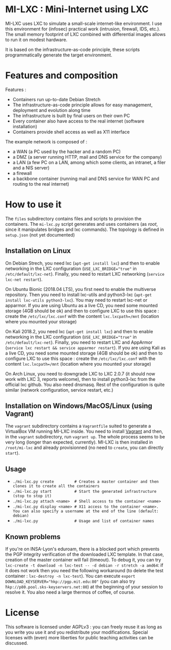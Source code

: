 # MI-LXC : Mini-Internet using LXC

MI-LXC uses LXC to simulate a small-scale internet-like environment. I use this environment for (infosec) practical work (intrusion, firewall, IDS, etc.). The small memory footprint of LXC combined with differential images allows to run it on modest hardware.

It is based on the infrastructure-as-code principle, these scripts programmatically generate the target environment.

# Features and composition

Features :

* Containers run up-to-date Debian Stretch
* The infrastructure-as-code principle allows for easy management, deployment and evolution along time
* The infrastructure is built by final users on their own PC
* Every container also have access to the real internet (software installation)
* Containers provide shell access as well as X11 interface

The example network is composed of :

* a WAN (a PC used by the hacker and a random PC)
* a DMZ (a server running HTTP, mail and DNS service for the company)
* a LAN (a few PC on a LAN, among which some clients, an intranet, a filer and a NIS server)
* a firewall
* a backbone container (running mail and DNS service for WAN PC and routing to the real internet)


# How to use it

The `files` subdirectory contains files and scripts to provision the containers. The `mi-lxc.py` script generates and uses containers (as *root*, since it manipulates bridges and lxc commands). The topology is defined in `setup.json` (not yet documented)

## Installation on Linux

On Debian Strech, you need lxc (`apt-get install lxc`) and then to enable networking in the LXC configuration (`USE_LXC_BRIDGE="true"` in `/etc/default/lxc-net`). Finally, you need to restart LXC networking (`service lxc-net restart`).

On Ubuntu Bionic (2018.04 LTS), you first need to enable the multiverse repository. Then you need to install lxc-utils and python3-lxc (`apt-get install lxc-utils python3-lxc`). You may need to restart lxc-net or apparmor. If you are using Ubuntu as a live CD, you need some mounted storage (4GB should be ok) and then to configure LXC to use this space : create the `/etc/lxc/lxc.conf` with the content `lxc.lxcpath=/mnt` (location where you mounted your storage)

On Kali 2018.2, you need lxc (`apt-get install lxc`) and then to enable networking in the LXC configuration (`USE_LXC_BRIDGE="true"` in `/etc/default/lxc-net`). Finally, you need to restart LXC and AppArmor (`service lxc restart && service apparmor restart`). If you are using Kali as a live CD, you need some mounted storage (4GB should be ok) and then to configure LXC to use this space : create the `/etc/lxc/lxc.conf` with the content `lxc.lxcpath=/mnt` (location where you mounted your storage)

On Arch Linux, you need to downgrade LXC to LXC 2.0.7 (it should now work with LXC 3, reports welcome), then to install python3-lxc from the official lxc github. You also need dnsmasq. Rest of the configuration is quite similar (network configuration, service restart, etc.)


## Installation on Windows/MacOS/Linux (using Vagrant)

The `vagrant` subdirectory contains a `Vagrantfile` suited to generate a VirtualBox VM running MI-LXC inside. You need to install [Vagrant](https://www.vagrantup.com/downloads.html) and then, in the `vagrant` subdirectory, run `vagrant up`. The whole process seems to be very long (longer than expected, currently). MI-LXC is then installed in `/root/mi-lxc` and already provisionned (no need to `create`, you can directly `start`).


Usage
-----


<!-- * `./mi-lxc.py addbridges     # Create required network bridges on the host` -->
* `./mi-lxc.py create         # Creates a master container and then clones it to create all the containers`
* `./mi-lxc.py start          # Start the generated infrastructure  (stop to stop it)`
* `./mi-lxc.py attach <name>  # Shell access to the container <name>`
* `./mi-lxc.py display <name> # X11 access to the container <name>. You can also specify a username at the end of the line (default: debian)`
* `./mi-lxc.py                # Usage and list of container names`

Known problems
--------------

If you're on INSA-Lyon's eduroam, there is a blocked port which prevents the PGP integrity verification of the downloaded LXC template. In that case, creation of the master container will fail (timeout). To debug it, you can try `lxc-create -t download -n lxc-test -- -d debian -r stretch -a amd64`: if it does not work then you need the following workaround (to delete the test container : `lxc-destroy -n lxc-test`). You can execute `export DOWNLOAD_KEYSERVER="hkp://pgp.mit.edu:80"` (you can also try `̀hkp://p80.pool.sks-keyservers.net:80`) at the beginning of your session to resolve it. You also need a large thermos of coffee, of course.

# License
This software is licensed under AGPLv3 : you can freely reuse it as long as you write you use it and you redistribute your modifications. Special licenses with (even) more liberties for public teaching activities can be discussed.
